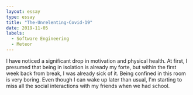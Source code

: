 ```yaml
---
layout: essay
type: essay
title: "The-Unrelenting-Covid-19"
date: 2019-11-05
labels:
  - Software Engineering
  - Meteor
---
```


I have noticed a significant drop in motivation and physical health. At first, I presumed that being in isolation is already my forte, but within the first week back from break, I was already sick of it. Being confined in this room is very boring. Even though I can wake up later than usual, I'm starting to miss all the social interactions with my friends when we had school. 
